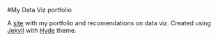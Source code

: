 #My Data Viz portfolio

A [site](https://danielapatricio.github.io/) with my portfolio and recomendations on data viz. Created using [Jekyll](http://jekyllrb.com) with [Hyde](http://hyde.getpoole.com/) theme.
